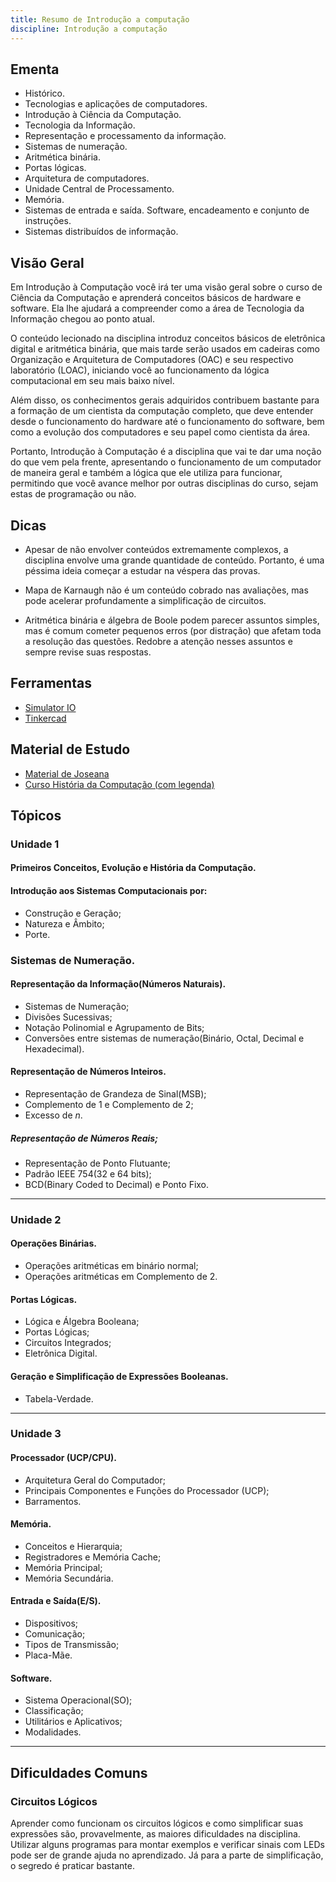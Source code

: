 ```yaml
---
title: Resumo de Introdução a computação
discipline: Introdução a computação
---
```


## Ementa

- Histórico. 
- Tecnologias e aplicações de computadores. 
- Introdução à Ciência da Computação. 
- Tecnologia da Informação. 
- Representação e processamento da informação. 
- Sistemas de numeração. 
- Aritmética binária. 
- Portas lógicas. 
- Arquitetura de computadores. 
- Unidade Central de Processamento. 
- Memória. 
- Sistemas de entrada e saída. Software, encadeamento e conjunto de instruções. 
- Sistemas distribuídos de informação.

## Visão Geral

Em Introdução à Computação você irá ter uma visão geral sobre o curso de Ciência da Computação e aprenderá conceitos básicos de hardware e software. Ela lhe ajudará a compreender como a área de Tecnologia da Informação chegou ao ponto atual.

O conteúdo lecionado na disciplina introduz conceitos básicos de eletrônica digital e aritmética binária, que mais tarde serão usados em cadeiras como Organização e Arquitetura de Computadores (OAC) e seu respectivo laboratório (LOAC), iniciando você ao funcionamento da lógica computacional em seu mais baixo nível.

Além disso, os conhecimentos gerais adquiridos contribuem bastante para a formação de um cientista da computação completo, que deve entender desde o funcionamento do hardware até o funcionamento do software, bem como a evolução dos computadores e seu papel como cientista da área.

Portanto, Introdução à Computação é a disciplina que vai te dar uma noção do que vem pela frente, apresentando o funcionamento de um computador de maneira geral e também a lógica que ele utiliza para funcionar, permitindo que você avance melhor por outras disciplinas do curso, sejam estas de programação ou não. 

## Dicas

- Apesar de não envolver conteúdos extremamente complexos, a disciplina envolve uma grande quantidade de conteúdo. Portanto, é uma péssima ideia começar a estudar na véspera das provas.

- Mapa de Karnaugh não é um conteúdo cobrado nas avaliações, mas pode acelerar profundamente a simplificação de circuitos.

- Aritmética binária e álgebra de Boole podem parecer assuntos simples, mas é comum cometer pequenos erros (por distração) que afetam toda a resolução das questões. Redobre a atenção nesses assuntos e sempre revise suas respostas.

## Ferramentas

- [Simulator IO](https://simulator.io/)
- [Tinkercad](https://tinkercad.com/)

## Material de Estudo

- [Material de Joseana](http://www.dsc.ufcg.edu.br/~joseana/IC20181.html)
- [Curso História da Computação (com legenda)](https://www.youtube.com/watch?v=O5nskjZ_GoI)
  
## Tópicos
### Unidade 1

#### Primeiros Conceitos, Evolução e História da Computação.   
<!--- 
- Fase 1 da computação;     
- Fase 2 da computação;   
- Fase 3 da computação;   
-->
#### Introdução aos Sistemas Computacionais por:   
-  Construção e Geração;   
-  Natureza e Âmbito;    
-  Porte.   


### Sistemas de Numeração.
#### Representação da Informação(Números Naturais).
- Sistemas de Numeração;   
- Divisões Sucessivas;   
- Notação Polinomial e Agrupamento de Bits;      
- Conversões entre sistemas de numeração(Binário, Octal, Decimal e Hexadecimal).    
#### Representação de Números Inteiros.   
- Representação de Grandeza de Sinal(MSB);   
- Complemento de 1 e Complemento de 2;   
- Excesso de *n*.   

##### Representação de Números Reais;   
- Representação de Ponto Flutuante;   
- Padrão IEEE 754(32 e 64 bits);   
- BCD(Binary Coded to Decimal) e Ponto Fixo.   

***

### Unidade 2   
#### Operações Binárias.   
- Operações aritméticas em binário normal;  
- Operações aritméticas em Complemento de 2.   

#### Portas Lógicas.
- Lógica e Álgebra Booleana;   
- Portas Lógicas;   
- Circuitos Integrados;   
- Eletrônica Digital.   

#### Geração e Simplificação de Expressões Booleanas.
- Tabela-Verdade.

***

### Unidade 3   

#### Processador (UCP/CPU).   
- Arquitetura Geral do Computador;   
- Principais Componentes e Funções do Processador (UCP);   
- Barramentos.    
#### Memória.
- Conceitos e Hierarquia;   
- Registradores e Memória Cache;  
- Memória Principal;   
- Memória Secundária.
#### Entrada e Saída(E/S).
- Dispositivos;   
- Comunicação;
- Tipos de Transmissão;   
- Placa-Mãe.
#### Software.
- Sistema Operacional(SO);
- Classificação;
- Utilitários e Aplicativos;   
- Modalidades.  


---
## Dificuldades Comuns 

### Circuitos Lógicos
Aprender como funcionam os circuitos lógicos e como simplificar suas expressões são, provavelmente, as maiores dificuldades na disciplina. Utilizar alguns programas para montar exemplos e verificar sinais com LEDs pode ser de grande ajuda no aprendizado. Já para a parte de simplificação, o segredo é praticar bastante.

